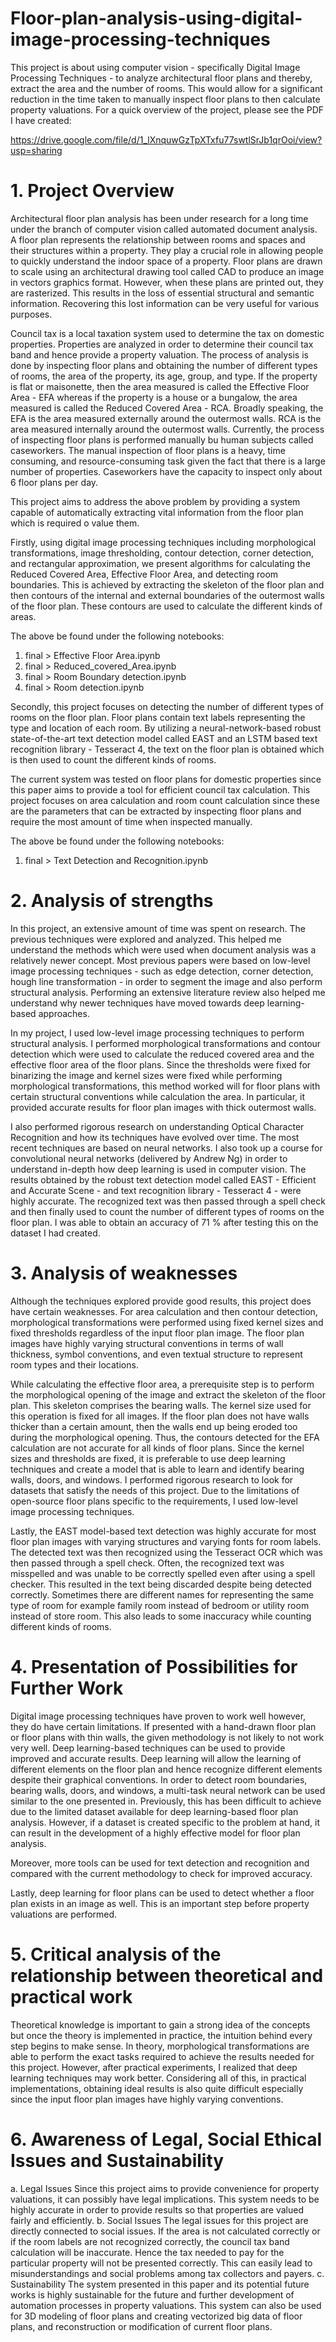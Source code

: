 # Floor-plan-analysis-using-digital-image-processing-techniques
This project is about using computer vision - specifically Digital Image Processing Techniques - to analyze architectural floor plans and thereby, extract the area and the number of rooms. This would allow for a significant reduction in the time taken to manually inspect floor plans to then calculate property valuations. For a quick overview of the project, please see the PDF I have created:

https://drive.google.com/file/d/1_lXnquwGzTpXTxfu77swtlSrJb1qrOoi/view?usp=sharing

# 1. Project Overview
Architectural floor plan analysis has been under research for a long time under the
branch of computer vision called automated document analysis. A floor plan represents
the relationship between rooms and spaces and their structures within a property. They
play a crucial role in allowing people to quickly understand the indoor space of a
property. Floor plans are drawn to scale using an architectural drawing tool called CAD
to produce an image in vectors graphics format. However, when these plans are printed
out, they are rasterized. This results in the loss of essential structural and semantic
information. Recovering this lost information can be very useful for various purposes.

Council tax is a local taxation system used to determine the tax on domestic properties.
Properties are analyzed in order to determine their council tax band and hence provide a
property valuation. The process of analysis is done by inspecting floor plans and
obtaining the number of different types of rooms, the area of the property, its age, group,
and type. If the property is flat or maisonette, then the area measured is called the
Effective Floor Area - EFA whereas if the property is a house or a bungalow, the area
measured is called the Reduced Covered Area - RCA. Broadly speaking, the EFA is the
area measured externally around the outermost walls. RCA is the area measured
internally around the outermost walls. Currently, the process of inspecting floor plans is
performed manually bu human subjects called caseworkers. The manual inspection of
floor plans is a heavy, time consuming, and resource-consuming task given the fact that
there is a large number of properties. Caseworkers have the capacity to inspect only
about 6 floor plans per day.

This project aims to address the above problem by providing a system capable of
automatically extracting vital information from the floor plan which is required o value
them.

Firstly, using digital image processing techniques including morphological
transformations, image thresholding, contour detection, corner detection, and
rectangular approximation, we present algorithms for calculating the Reduced Covered
Area, Effective Floor Area, and detecting room boundaries. This is achieved by
extracting the skeleton of the floor plan and then contours of the internal and external
boundaries of the outermost walls of the floor plan. These contours are used to calculate
the different kinds of areas. 

The above be found under the following notebooks:
1. final > Effective Floor Area.ipynb
2. final > Reduced_covered_Area.ipynb
3. final > Room Boundary detection.ipynb
4. final > Room detection.ipynb

Secondly, this project focuses on detecting the number of
different types of rooms on the floor plan. Floor plans contain text labels representing the
type and location of each room. By utilizing a neural-network-based robust
state-of-the-art text detection model called EAST and an LSTM based text recognition
library - Tesseract 4, the text on the floor plan is obtained which is then used to count the
different kinds of rooms.

The current system was tested on floor plans for domestic properties since this paper
aims to provide a tool for efficient council tax calculation. This project focuses on area
calculation and room count calculation since these are the parameters that can be
extracted by inspecting floor plans and require the most amount of time when inspected
manually.

The above be found under the following notebooks:
1. final > Text Detection and Recognition.ipynb

# 2. Analysis of strengths
In this project, an extensive amount of time was spent on research. The previous
techniques were explored and analyzed. This helped me understand the methods which
were used when document analysis was a relatively newer concept. Most previous
papers were based on low-level image processing techniques - such as edge detection,
corner detection, hough line transformation - in order to segment the image and also
perform structural analysis. Performing an extensive literature review also helped me
understand why newer techniques have moved towards deep learning-based
approaches.

In my project, I used low-level image processing techniques to perform structural
analysis. I performed morphological transformations and contour detection which were
used to calculate the reduced covered area and the effective floor area of the floor plans.
Since the thresholds were fixed for binarizing the image and kernel sizes were fixed
while performing morphological transformations, this method worked will for floor plans
with certain structural conventions while calculation the area. In particular, it provided
accurate results for floor plan images with thick outermost walls.

I also performed rigorous research on understanding Optical Character Recognition and
how its techniques have evolved over time. The most recent techniques are based on
neural networks. I also took up a course for convolutional neural networks (delivered by
Andrew Ng) in order to understand in-depth how deep learning is used in computer
vision. The results obtained by the robust text detection model called EAST - Efficient
and Accurate Scene - and text recognition library - Tesseract 4 - were highly accurate.
The recognized text was then passed through a spell check and then finally used to
count the number of different types of rooms on the floor plan. I was able to obtain an
accuracy of 71 % after testing this on the dataset I had created.

# 3. Analysis of weaknesses
Although the techniques explored provide good results, this project does have certain
weaknesses. For area calculation and then contour detection, morphological
transformations were performed using fixed kernel sizes and fixed thresholds regardless
of the input floor plan image. The floor plan images have highly varying structural
conventions in terms of wall thickness, symbol conventions, and even textual structure to
represent room types and their locations.

While calculating the effective floor area, a prerequisite step is to perform the
morphological opening of the image and extract the skeleton of the floor plan. This
skeleton comprises the bearing walls. The kernel size used for this operation is fixed
for all images. If the floor plan does not have walls thicker than a certain amount, then
the walls end up being eroded too during the morphological opening. Thus, the contours
detected for the EFA calculation are not accurate for all kinds of floor plans.
Since the kernel sizes and thresholds are fixed, it is preferable to use deep learning
techniques and create a model that is able to learn and identify bearing walls, doors, and
windows. I performed rigorous research to look for datasets that satisfy the needs of this
project. Due to the limitations of open-source floor plans specific to the requirements, I
used low-level image processing techniques.

Lastly, the EAST model-based text detection was highly accurate for most floor plan
images with varying structures and varying fonts for room labels. The detected text was
then recognized using the Tesseract OCR which was then passed through a spell check.
Often, the recognized text was misspelled and was unable to be correctly spelled even
after using a spell checker. This resulted in the text being discarded despite being
detected correctly. Sometimes there are different names for representing the same type
of room for example family room instead of bedroom or utility room instead of store
room. This also leads to some inaccuracy while counting different kinds of rooms.

# 4. Presentation of Possibilities for Further Work
Digital image processing techniques have proven to work well however, they do have
certain limitations. If presented with a hand-drawn floor plan or floor plans with thin walls,
the given methodology is not likely to not work very well. Deep learning-based
techniques can be used to provide improved and accurate results. Deep learning will
allow the learning of different elements on the floor plan and hence recognize different
elements despite their graphical conventions. In order to detect room boundaries,
bearing walls, doors, and windows, a multi-task neural network can be used similar to
the one presented in. Previously, this has been difficult to achieve due to the limited
dataset available for deep learning-based floor plan analysis. However, if a dataset is
created specific to the problem at hand, it can result in the development of a highly
effective model for floor plan analysis.

Moreover, more tools can be used for text detection and recognition and compared with
the current methodology to check for improved accuracy.

Lastly, deep learning for floor plans can be used to detect whether a floor plan exists in
an image as well. This is an important step before property valuations are performed.

# 5. Critical analysis of the relationship between theoretical and practical work
Theoretical knowledge is important to gain a strong idea of the concepts but once the
theory is implemented in practice, the intuition behind every step begins to make sense.
In theory, morphological transformations are able to perform the exact tasks required to
achieve the results needed for this project. However, after practical experiments, I
realized that deep learning techniques may work better. Considering all of this, in
practical implementations, obtaining ideal results is also quite difficult especially since
the input floor plan images have highly varying conventions.

# 6. Awareness of Legal, Social Ethical Issues and Sustainability
a. Legal Issues
Since this project aims to provide convenience for property valuations, it can
possibly have legal implications. This system needs to be highly accurate in order
to provide results so that properties are valued fairly and efficiently.
b. Social Issues
The legal issues for this project are directly connected to social issues. If the area
is not calculated correctly or if the room labels are not recognized correctly, the
council tax band calculation will be inaccurate. Hence the tax needed to pay for
the particular property will not be presented correctly. This can easily lead to
misunderstandings and social problems among tax collectors and payers.
c. Sustainability
The system presented in this paper and its potential future works is highly
sustainable for the future and further development of automation processes in
property valuations. This system can also be used for 3D modeling of floor plans
and creating vectorized big data of floor plans, and reconstruction or modification
of current floor plans.
